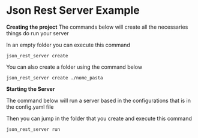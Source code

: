 
# Json Rest Server Example

**Creating the project**
The commands below will create all the necessaries things do run your server

In an empty folder you can execute this command
```
json_rest_server create
```

You can also create a folder using the command below
```
json_rest_server create ./nome_pasta
```

**Starting the Server**

The command below will run a server based in the configurations that is in the config.yaml file 

Then you can jump in the folder that you create and execute this command
```
json_rest_server run
```
